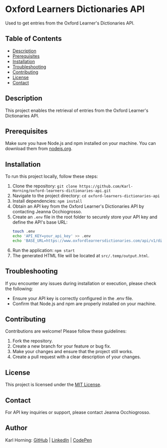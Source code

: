 # Oxford Learners Dictionaries API

Used to get entries from the Oxford Learner's Dictionaries API.

## Table of Contents

- [Description](#description)
- [Prerequisites](#prerequisites)
- [Installation](#installation)
- [Troubleshooting](#troubleshooting)
- [Contributing](#contributing)
- [License](#license)
- [Contact](#contact)

## Description

This project enables the retrieval of entries from the Oxford Learner's Dictionaries API.

## Prerequisites

Make sure you have Node.js and npm installed on your machine. You can download them from [nodejs.org](https://nodejs.org/).

## Installation

To run this project locally, follow these steps:

1. Clone the repository: `git clone https://github.com/Karl-Horning/oxford-learners-dictionaries-api.git`
2. Navigate to the project directory: `cd oxford-learners-dictionaries-api`
3. Install dependencies: `npm install`
4. Obtain an API key from the Oxford Learner's Dictionaries API by contacting Jeanna Occhiogrosso.
5. Create an `.env` file in the root folder to securely store your API key and define the API's base URL:
   ```bash
   touch .env
   echo 'API_KEY=your_api_key' >> .env
   echo 'BASE_URL=https://www.oxfordlearnersdictionaries.com/api/v1/dictionaries/english/' >> .env
   ```
6. Run the application: `npm start`
7. The generated HTML file will be located at `src/.temp/output.html`.

## Troubleshooting

If you encounter any issues during installation or execution, please check the following:

- Ensure your API key is correctly configured in the .env file.
- Confirm that Node.js and npm are properly installed on your machine.

## Contributing

Contributions are welcome! Please follow these guidelines:

1. Fork the repository.
2. Create a new branch for your feature or bug fix.
3. Make your changes and ensure that the project still works.
4. Create a pull request with a clear description of your changes.

## License

This project is licensed under the [MIT License](./LICENSE).

## Contact

For API key inquiries or support, please contact Jeanna Occhiogrosso.

## Author

Karl Horning: [GitHub](https://github.com/Karl-Horning/) | [LinkedIn](https://www.linkedin.com/in/karl-horning/) | [CodePen](https://codepen.io/karlhorning)